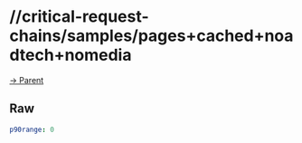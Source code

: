 
# //critical-request-chains/samples/pages+cached+noadtech+nomedia

[→ Parent](../..)


## Raw


```yaml
p90range: 0

```

